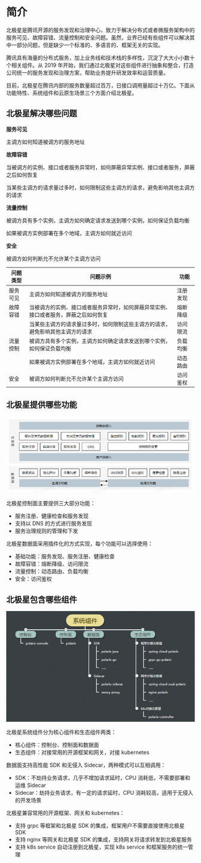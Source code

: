 # 简介

北极星是腾讯开源的服务发现和治理中心，致力于解决分布式或者微服务架构中的服务可见、故障容错、流量控制和安全问题。虽然，业界已经有些组件可以解决其中一部分问题，但是缺少一个标准的、多语言的、框架无关的实现。

腾讯具有海量的分布式服务，加上业务线和技术栈的多样性，沉淀了大大小小数十个相关组件。从 2019 年开始，我们通过北极星对这些组件进行抽象和整合，打造公司统一的服务发现和治理方案，帮助业务提升研发效率和运营质量。

目前，北极星在腾讯内部的服务数量超过百万，日接口调用量超过十万亿。下面从功能特性、系统组件和云原生场景三个方面介绍北极星。

## 北极星解决哪些问题

**服务可见**

主调方如何知道被调方的服务地址

**故障容错**

当被调方的实例、接口或者服务异常时，如何屏蔽异常实例、接口或者服务，屏蔽之后如何恢复

当某些主调方的请求量过多时，如何限制这些主调方的请求，避免影响其他主调方的请求

**流量控制**

被调方具有多个实例，主调方如何确定请求发送到哪个实例，如何保证负载均衡

如果被调方实例部署在多个地域，主调方如何就近访问

**安全**

被调方如何判断允不允许某个主调方访问

| 问题类型 | 问题示例                                                                             | 功能     |
| -------- | ------------------------------------------------------------------------------------ | -------- |
| 服务可见 | 主调方如何知道被调方的服务地址                                                       | 注册发现 |
| 故障容错 | 当被调方的实例、接口或者服务异常时，如何屏蔽异常实例、接口或者服务，屏蔽之后如何恢复 | 熔断降级 |
|          | 当某些主调方的请求量过多时，如何限制这些主调方的请求，避免影响其他主调方的请求       | 访问限流 |
| 流量控制 | 被调方具有多个实例，主调方如何确定请求发送到哪个实例，如何保证负载均衡               | 负载均衡 |
|          | 如果被调方实例部署在多个地域，主调方如何就近访问                                     | 动态路由 |
| 安全     | 被调方如何判断允不允许某个主调方访问                                                 | 访问鉴权 |

## 北极星提供哪些功能

![功能特性](./图片/简介/功能特性.png)

北极星控制面主要提供三大部分功能：

- 服务注册、健康检查和服务发现
- 支持以 DNS 的方式进行服务发现
- 服务治理规则的管理和下发

北极星数据面采用插件化的方式实现，每个功能可以选择使用：

- 基础功能：服务发现、服务注册、健康检查
- 故障容错：熔断降级、访问限流
- 流量控制：动态路由、负载均衡
- 安全：访问鉴权

## 北极星包含哪些组件

![系统组件](./图片/简介/系统组件.png)

北极星系统组件分为核心组件和生态组件两类：

- 核心组件：控制台、控制面和数据面
- 生态组件：对接常用的开源框架和网关，对接 kubernetes

数据面支持高性能 SDK 和无侵入 Sidecar，两种模式可以互相调用：

- SDK：不劫持业务请求，几乎不增加请求延时，CPU 消耗低，不需要部署和运维 Sidecar
- Sidecar：劫持业务请求，有一定的请求延时，CPU 消耗较高，适用于无侵入的开发场景

北极星兼容常用的开源框架、网关和 kubernetes：

- 支持 grpc 等框架和北极星 SDK 的集成，框架用户不需要直接使用北极星 SDK
- 支持 nginx 等网关和北极星 SDK 的集成，支持网关将请求转发到北极星服务
- 支持 k8s service 自动注册到北极星，实现 k8s service 和框架服务的统一管理
